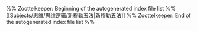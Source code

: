 %% Zoottelkeeper: Beginning of the autogenerated index file list  %%
 [[Subjects/思维/思维逻辑/新穆勒五法|新穆勒五法]]
%% Zoottelkeeper: End of the autogenerated index file list  %%
